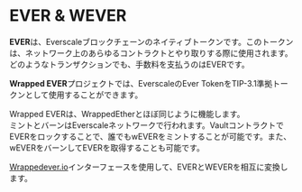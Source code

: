 # EVER & WEVER

**EVER**は、Everscaleブロックチェーンのネイティブトークンです。このトークンは、ネットワーク上のあらゆるコントラクトとやり取りする際に使用されます。どのようなトランザクションでも、手数料を支払うのはEVERです。

**Wrapped EVER**プロジェクトでは、EverscaleのEver TokenをTIP-3.1準拠トークンとして使用することができます。

Wrapped EVERは、WrappedEtherとほぼ同じように機能します。\
ミントとバーンはEverscaleネットワークで行われます。VaultコントラクトでEVERをロックすることで、誰でもwEVERをミントすることが可能です。また、wEVERをバーンしてEVERを取得することも可能です。

[Wrappedever.io](https://wrappedever.io)インターフェースを使用して、EVERとWEVERを相互に変換します。
